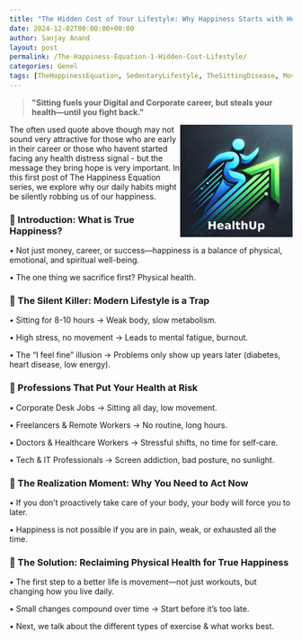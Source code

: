 ```yaml
---
title: "The Hidden Cost of Your Lifestyle: Why Happiness Starts with Health " 
date: 2024-12-02T00:00:00+00:00 
author: Sanjay Anand 
layout: post 
permalink: /The-Happiness-Equation-1-Hidden-Cost-Lifestyle/ 
categories: Genel 
tags: [TheHappinessEquation, SedentaryLifestyle, TheSittingDisease, MoveMore, HealthAndHappiness, Longevity, DigitalHealth, FitnessAwareness] 
---  
```



> **"Sitting fuels your Digital and Corporate career, but steals your health—until you fight back."**

<img src="/assets/images/health_up.png" align="right" width="200" alt="HealthUp">
The often used quote above though may not sound very attractive for those who are early in their career or those who havent started facing any health distress signal - but the message they bring hope is very  important.
In this first post of The Happiness Equation series, we explore why our daily habits might be silently robbing us of our happiness. 

 
 

### 🔹 Introduction: What is True Happiness? ###

 • Not just money, career, or success—happiness is a balance of physical, emotional, and spiritual well-being. 

 • The one thing we sacrifice first? Physical health. 

 

### 🔹 The Silent Killer: Modern Lifestyle is a Trap ###

 • Sitting for 8-10 hours → Weak body, slow metabolism. 

 • High stress, no movement → Leads to mental fatigue, burnout. 

 • The “I feel fine” illusion → Problems only show up years later (diabetes, heart disease, low energy). 

 

### 🔹 Professions That Put Your Health at Risk ###

 • Corporate Desk Jobs → Sitting all day, low movement. 

 • Freelancers & Remote Workers → No routine, long hours. 

 • Doctors & Healthcare Workers → Stressful shifts, no time for self-care. 

 • Tech & IT Professionals → Screen addiction, bad posture, no sunlight. 

 

### 🔹 The Realization Moment: Why You Need to Act Now ###

 • If you don’t proactively take care of your body, your body will force you to later. 

 • Happiness is not possible if you are in pain, weak, or exhausted all the time. 

 

### 🔹 The Solution: Reclaiming Physical Health for True Happiness ##

 • The first step to a better life is movement—not just workouts, but changing how you live daily. 

 • Small changes compound over time → Start before it’s too late. 

 • Next, we talk about the different types of exercise & what works best. 

 
